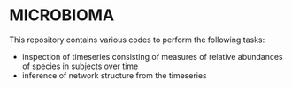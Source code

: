 # MICROBIOMA

This repository contains various codes to perform the following tasks:
- inspection of timeseries consisting of measures of relative abundances of species in subjects over time
- inference of network structure from the timeseries
